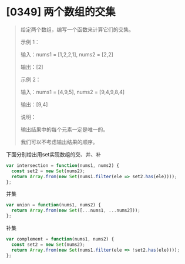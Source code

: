 # [0349] 两个数组的交集

> 给定两个数组，编写一个函数来计算它们的交集。
>
> 示例 1：
>
> 输入：nums1 = [1,2,2,1], nums2 = [2,2]
>
> 输出：[2]
>
> 示例 2：
>
> 输入：nums1 = [4,9,5], nums2 = [9,4,9,8,4]
>
> 输出：[9,4]
> 
> 说明：
>
> 输出结果中的每个元素一定是唯一的。
>
> 我们可以不考虑输出结果的顺序。


下面分别给出用set实现数组的交、并、补
```js
var intersection = function(nums1, nums2) {
  const set2 = new Set(nums2);
  return Array.from(new Set(nums1.filter(ele => set2.has(ele))));
};
```

并集
```js
var union = function(nums1, nums2) {
  return Array.from(new Set([...nums1, ...nums2]));
};
```

补集
```js
var complement = function(nums1, nums2) {
  const set2 = new Set(nums2);
  return Array.from(new Set(nums1.filter(ele => !set2.has(ele))));
};
```